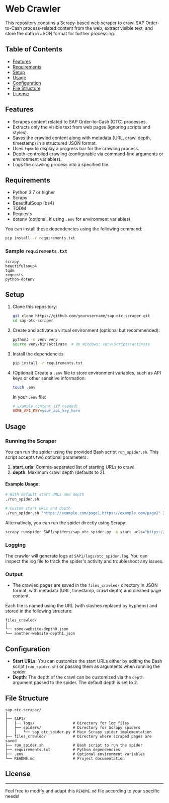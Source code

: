# Web Crawler

This repository contains a Scrapy-based web scraper to crawl SAP Order-to-Cash process-related content from the web, extract visible text, and store the data in JSON format for further processing.

## Table of Contents

- [Features](#features)
- [Requirements](#requirements)
- [Setup](#setup)
- [Usage](#usage)
- [Configuration](#configuration)
- [File Structure](#file-structure)
- [License](#license)

## Features

- Scrapes content related to SAP Order-to-Cash (OTC) processes.
- Extracts only the visible text from web pages (ignoring scripts and styles).
- Saves the crawled content along with metadata (URL, crawl depth, timestamp) in a structured JSON format.
- Uses `tqdm` to display a progress bar for the crawling process.
- Depth-controlled crawling (configurable via command-line arguments or environment variables).
- Logs the crawling process into a specified file.

## Requirements

- Python 3.7 or higher
- Scrapy
- BeautifulSoup (bs4)
- TQDM
- Requests
- dotenv (optional, if using `.env` for environment variables)

You can install these dependencies using the following command:

```bash
pip install -r requirements.txt
```

### Sample `requirements.txt`

```plaintext
scrapy
beautifulsoup4
tqdm
requests
python-dotenv
```

## Setup

1. Clone this repository:

   ```bash
   git clone https://github.com/yourusername/sap-otc-scraper.git
   cd sap-otc-scraper
   ```

2. Create and activate a virtual environment (optional but recommended):

   ```bash
   python3 -m venv venv
   source venv/bin/activate  # On Windows: venv\Scripts\activate
   ```

3. Install the dependencies:

   ```bash
   pip install -r requirements.txt
   ```

4. (Optional) Create a `.env` file to store environment variables, such as API keys or other sensitive information:

   ```bash
   touch .env
   ```

   In your `.env` file:

   ```ini
   # Example content (if needed)
   SOME_API_KEY=your_api_key_here
   ```

## Usage

### Running the Scraper

You can run the spider using the provided Bash script `run_spider.sh`. This script accepts two optional parameters:

1. **start_urls**: Comma-separated list of starting URLs to crawl.
2. **depth**: Maximum crawl depth (defaults to 2).

#### Example Usage:

```bash
# With default start URLs and depth
./run_spider.sh

# Custom start URLs and depth
./run_spider.sh "https://example.com/page1,https://example.com/page2" 3
```

Alternatively, you can run the spider directly using Scrapy:

```bash
scrapy runspider SAP1/spiders/sap_otc_spider.py -a start_urls="https://example.com" -a depth=2 -s LOG_FILE=SAP1/logs/otc_spider.log
```

### Logging

The crawler will generate logs at `SAP1/logs/otc_spider.log`. You can inspect the log file to track the spider's activity and troubleshoot any issues.

### Output

- The crawled pages are saved in the `files_crawled/` directory in JSON format, with metadata (URL, timestamp, crawl depth) and cleaned page content.

Each file is named using the URL (with slashes replaced by hyphens) and stored in the following structure:

```plaintext
files_crawled/
│
└── some-website-depth0.json
└── another-website-depth1.json
```

## Configuration

- **Start URLs**: You can customize the start URLs either by editing the Bash script (`run_spider.sh`) or passing them as arguments when running the spider.
- **Depth**: The depth of the crawl can be customized via the `depth` argument passed to the spider. The default depth is set to 2.

## File Structure

```plaintext
sap-otc-scraper/
│
├── SAP1/
│   ├── logs/                 # Directory for log files
│   ├── spiders/              # Directory for Scrapy spiders
│   │   └── sap_otc_spider.py # Main Scrapy spider implementation
├── files_crawled/            # Directory where scraped pages are saved
├── run_spider.sh             # Bash script to run the spider
├── requirements.txt          # Python dependencies
├── .env                      # Optional environment variables
└── README.md                 # Project documentation
```

## License

---

Feel free to modify and adapt this `README.md` file according to your specific needs!
